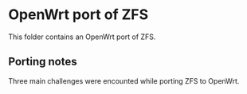 # OpenWrt port of ZFS

This folder contains an OpenWrt port of ZFS.

## Porting notes

Three main challenges were encounted while porting ZFS to OpenWrt.
